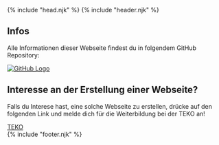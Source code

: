 <!-- index.md -->
{% include "head.njk" %}
{% include "header.njk" %}
<main>
    <div class="content">
        <h2>Infos</h2>
        <p>Alle Informationen dieser Webseite findest du in folgendem GitHub Repository:</p>
        <div class="button-container">
            <a href="https://github.com/dfahrni/gruppenarbeit1" class="button github">
                <img src="https://github.githubassets.com/images/modules/logos_page/GitHub-Mark.png" alt="GitHub Logo">
            </a>
        </div>
    </div>
    <div class="content">
        <h2>Interesse an der Erstellung einer Webseite?</h2>
        <p>Falls du Interese hast, eine solche Webseite zu erstellen, drücke auf den folgenden Link und melde dich für die Weiterbildung bei der TEKO an!</p>
        <div class="button-container">
            <a href="https://www.teko.ch/technik/hoehere-fachschule/informatik-systemtechnik/4656#open-accordions=description&" class="button pink">TEKO</a>
        </div>
    </div>
</main>
{% include "footer.njk" %}
